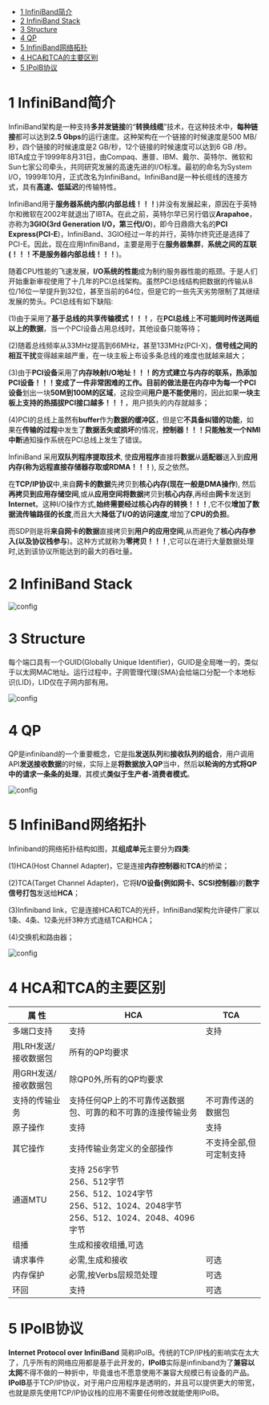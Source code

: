 
<!-- @import "[TOC]" {cmd="toc" depthFrom=1 depthTo=6 orderedList=false} -->

<!-- code_chunk_output -->

* [1 InfiniBand简介](#1-infiniband简介)
* [2 InfiniBand Stack](#2-infiniband-stack)
* [3 Structure](#3-structure)
* [4 QP](#4-qp)
* [5 InfiniBand网络拓扑](#5-infiniband网络拓扑)
* [4 HCA和TCA的主要区别](#4-hca和tca的主要区别)
* [5 IPoIB协议](#5-ipoib协议)

<!-- /code_chunk_output -->

# 1 InfiniBand简介

InfiniBand架构是一种支持**多并发链接**的“**转换线缆**”技术，在这种技术中，**每种链接**都可以达到**2.5 Gbps**的运行速度。这种架构在一个链接的时候速度是500 MB/秒，四个链接的时候速度是2 GB/秒，12个链接的时候速度可以达到6 GB /秒。IBTA成立于1999年8月31日，由Compaq、惠普、IBM、戴尔、英特尔、微软和Sun七家公司牵头，共同研究发展的高速先进的I/O标准。最初的命名为System I/O，1999年10月，正式改名为InfiniBand。InfiniBand是一种长缆线的连接方式，具有**高速、低延迟**的传输特性。

InfiniBand用于**服务器系统内部(内部总线！！！**)并没有发展起来，原因在于英特尔和微软在2002年就退出了IBTA。在此之前，英特尔早已另行倡议**Arapahoe**，亦称为**3GIO(3rd Generation I/O，第三代I/O**)，即今日鼎鼎大名的**PCI Express(PCI\-E**)，InfiniBand、3GIO经过一年的并行，英特尔终究还是选择了PCI\-E。因此，现在应用InfiniBand，主要是用于在**服务器集群**，**系统之间的互联(！！！不是服务器内部总线！！！**)。 

随着CPU性能的飞速发展，**I/O系统的性能**成为制约服务器性能的瓶颈。于是人们开始重新审视使用了十几年的PCI总线架构。虽然PCI总线结构把数据的传输从8位/16位一举提升到32位，甚至当前的64位，但是它的一些先天劣势限制了其继续发展的势头。PCI总线有如下缺陷: 

(1)由于采用了**基于总线的共享传输模式！！！**，在**PCI总线**上**不可能同时传送两组以上的数据**，当一个PCI设备占用总线时，其他设备只能等待；

(2)随着总线频率从33MHz提高到66MHz，甚至133MHz(PCI-X)，**信号线之间的相互干扰**变得越来越严重，在一块主板上布设多条总线的难度也就越来越大；

(3)由于**PCI设备**采用了**内存映射I/O地址！！！**的方式建立与内存的联系，**热添加PCI设备！！！**变成了一件非常困难的工作。目前的做法是**在内存中**为**每一个PCI设备**划出一块**50M到100M的区域**，这段空间**用户是不能使用**的，因此如果**一块主板上支持的热插拔PCI接口越多！！！**，用户损失的内存就越多；

(4)PCI的总线上虽然有**buffer**作为**数据的缓冲区**，但是它**不具备纠错的功能**，如果在**传输的过程**中发生了**数据丢失或损坏**的情况，**控制器！！！**只能触发一个**NMI中断**通知操作系统在PCI总线上发生了错误。

InfiniBand 采用**双队列程序提取技术**, 使**应用程序**直接将**数据**从**适配器**送入到**应用内存(称为远程直接存储器存取或RDMA！！！**), 反之依然。

在**TCP/IP协议**中,来自**网卡的数据**先拷贝到**核心内存(现在一般是DMA操作**), 然后**再拷贝到应用存储空间**,或从**应用空间将数据**拷贝到**核心内存**,再经由**网卡**发送到**Internet**。这种I/O操作方式,**始终需要经过核心内存的转换！！！**,它不仅**增加了数据流传输路径的长度**,而且大大**降低了I/O的访问速度**,增加了**CPU的负担**。

而SDP则是将**来自网卡的数据**直接拷贝到**用户的应用空间**,从而避免了**核心内存参入(以及协议栈参与**)。这种方式就称为**零拷贝！！！**,它可以在进行大量数据处理时,达到该协议所能达到的最大的吞吐量。

# 2 InfiniBand Stack

![config](./images/1.png)

# 3 Structure

每个端口具有一个GUID(Globally Unique Identifier)，GUID是全局唯一的，类似于以太网MAC地址。运行过程中，子网管理代理(SMA)会给端口分配一个本地标识(LID)，LID仅在子网内部有用。

![config](./images/2.png)

# 4 QP

QP是infiniband的一个重要概念，它是指**发送队列**和**接收队列的组合**，用户调用API**发送接收数据**的时候，实际上是**将数据放入QP**当中，然后**以轮询的方式将QP中的请求一条条的处理**，其模式**类似于生产者\-消费者模式**。

![config](./images/3.jpg)

# 5 InfiniBand网络拓扑

Infiniband的网络拓扑结构如图，其**组成单元**主要分为**四类**: 

(1)HCA(Host Channel Adapter)，它是连接**内存控制器**和**TCA**的桥梁；

(2)TCA(Target Channel Adapter)，它将**I/O设备(例如网卡、SCSI控制器**)的**数字信号打包**发送给**HCA**；

(3)Infiniband link，它是连接HCA和TCA的光纤，InfiniBand架构允许硬件厂家以1条、4条、12条光纤3种方式连结TCA和HCA；

(4)交换机和路由器；

![config](./images/4.jpg)

# 4 HCA和TCA的主要区别

|属 性|HCA|TCA|
|--|--|--|
|多端口支持|支持|支持
|用LRH发送/接收数据包|所有的QP均要求||	
|用GRH发送/接收数据包|除QP0外,所有的QP均要求||	 
|支持的传输业务|支持任何QP上的不可靠传送数据包、可靠的和不可靠的连接传输业务|不可靠传送的数据包|
|原子操作|支持|支持|
|其它操作|支持传输业务定义的全部操作|不支持全部,但可定制支持|
|通道MTU|支持 256字节<br>256、512字节<br>256、512、1024字节<br>256、512、1024、2048字节<br>256、512、1024、2048、4096字节 
|组播|生成和接收组播,可选|| 
|请求事件|必需,生成和接收|可选|
|内存保护|必需,按Verbs层规范处理|可选|
|环回|支持|可选|

# 5 IPoIB协议

**Internet Protocol over InfiniBand** 简称IPoIB。传统的TCP/IP栈的影响实在太大了，几乎所有的网络应用都是基于此开发的，**IPoIB**实际是infiniband为了**兼容以太网**不得不做的一种折中，毕竟谁也不愿意使用不兼容大规模已有设备的产品。**IPoIB**基于TCP/IP协议，对于用户应用程序是透明的，并且可以提供更大的带宽， 也就是原先使用TCP/IP协议栈的应用不需要任何修改就能使用IPoIB。
 